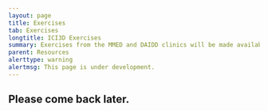 ```yaml
---
layout: page
title: Exercises
tab: Exercises
longtitle: ICI3D Exercises
summary: Exercises from the MMED and DAIDD clinics will be made available soon.
parent: Resources
alerttype: warning
alertmsg: This page is under development.
---
```


## Please come back later.
